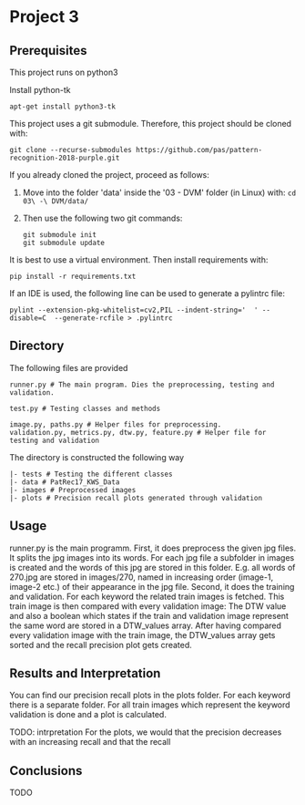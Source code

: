 # Project 3

## Prerequisites

This project runs on python3

Install python-tk

    apt-get install python3-tk

This project uses a git submodule. Therefore, this project should be cloned with:

    git clone --recurse-submodules https://github.com/pas/pattern-recognition-2018-purple.git

If you already cloned the project, proceed as follows:
1. Move into the folder 'data' inside the '03 - DVM' folder (in Linux) with: `cd 03\ -\ DVM/data/`


2. Then use the following two git commands:

    ```
    git submodule init
    git submodule update
    ```

It is best to use a virtual environment. Then install requirements with:

    pip install -r requirements.txt

If an IDE is used, the following line can be used to generate a pylintrc file:

    pylint --extension-pkg-whitelist=cv2,PIL --indent-string='  ' --disable=C  --generate-rcfile > .pylintrc

## Directory

The following files are provided

    runner.py # The main program. Dies the preprocessing, testing and validation.

    test.py # Testing classes and methods

    image.py, paths.py # Helper files for preprocessing.
    validation.py, metrics.py, dtw.py, feature.py # Helper file for testing and validation

The directory is constructed the following way

    |- tests # Testing the different classes
    |- data # PatRec17_KWS_Data
    |- images # Preprocessed images
    |- plots # Precision recall plots generated through validation

## Usage

runner.py is the main programm.
First, it does preprocess the given jpg files.
It splits the jpg images into its words. For each jpg file a subfolder in images is created and the words of this jpg are stored in this folder.
E.g. all words of 270.jpg are stored in images/270, named in increasing order (image-1, image-2 etc.) of their appearance in the jpg file.
Second, it  does the training and validation.
For each keyword the related train images is fetched. This train image is then compared with every validation image: The DTW value and also a boolean which states if the train and validation image represent the same word are stored in a DTW_values array.  After having compared every validation image with the train image, the DTW_values array gets sorted and the recall precision plot gets created.

## Results and Interpretation

You can find our precision recall plots in the plots folder. For each keyword there is a separate folder. For all train images which represent the keyword validation is done and a plot is calculated.

TODO: intrpretation
For the plots, we would that the precision decreases with an increasing recall and that the recall

## Conclusions

TODO
